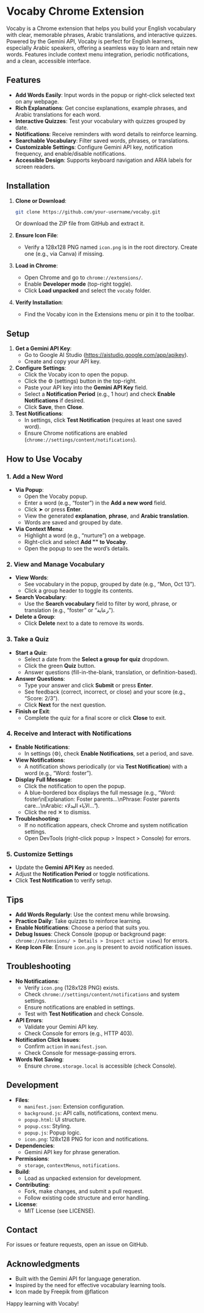 # Vocaby Chrome Extension

Vocaby is a Chrome extension that helps you build your English vocabulary with clear, memorable phrases, Arabic translations, and interactive quizzes. Powered by the Gemini API, Vocaby is perfect for English learners, especially Arabic speakers, offering a seamless way to learn and retain new words. Features include context menu integration, periodic notifications, and a clean, accessible interface.

## Features

- **Add Words Easily**: Input words in the popup or right-click selected text on any webpage.
- **Rich Explanations**: Get concise explanations, example phrases, and Arabic translations for each word.
- **Interactive Quizzes**: Test your vocabulary with quizzes grouped by date.
- **Notifications**: Receive reminders with word details to reinforce learning.
- **Searchable Vocabulary**: Filter saved words, phrases, or translations.
- **Customizable Settings**: Configure Gemini API key, notification frequency, and enable/disable notifications.
- **Accessible Design**: Supports keyboard navigation and ARIA labels for screen readers.

## Installation

1. **Clone or Download**:

   ```bash
   git clone https://github.com/your-username/vocaby.git
   ```

   Or download the ZIP file from GitHub and extract it.
2. **Ensure Icon File**:
   - Verify a 128x128 PNG named `icon.png` is in the root directory. Create one (e.g., via Canva) if missing.
3. **Load in Chrome**:
   - Open Chrome and go to `chrome://extensions/`.
   - Enable **Developer mode** (top-right toggle).
   - Click **Load unpacked** and select the `vocaby` folder.
4. **Verify Installation**:
   - Find the Vocaby icon in the Extensions menu or pin it to the toolbar.

## Setup

1. **Get a Gemini API Key**:
   - Go to Google AI Studio (https://aistudio.google.com/app/apikey).
   - Create and copy your API key.
2. **Configure Settings**:
   - Click the Vocaby icon to open the popup.
   - Click the ⚙️ (settings) button in the top-right.
   - Paste your API key into the **Gemini API Key** field.
   - Select a **Notification Period** (e.g., 1 hour) and check **Enable Notifications** if desired.
   - Click **Save**, then **Close**.
3. **Test Notifications**:
   - In settings, click **Test Notification** (requires at least one saved word).
   - Ensure Chrome notifications are enabled (`chrome://settings/content/notifications`).

## How to Use Vocaby

### 1. Add a New Word

- **Via Popup**:
  - Open the Vocaby popup.
  - Enter a word (e.g., “foster”) in the **Add a new word** field.
  - Click ➤ or press **Enter**.
  - View the generated **explanation**, **phrase**, and **Arabic translation**.
  - Words are saved and grouped by date.
- **Via Context Menu**:
  - Highlight a word (e.g., “nurture”) on a webpage.
  - Right-click and select **Add "" to Vocaby**.
  - Open the popup to see the word’s details.

### 2. View and Manage Vocabulary

- **View Words**:
  - See vocabulary in the popup, grouped by date (e.g., “Mon, Oct 13”).
  - Click a group header to toggle its contents.
- **Search Vocabulary**:
  - Use the **Search vocabulary** field to filter by word, phrase, or translation (e.g., “foster” or “رعاية”).
- **Delete a Group**:
  - Click **Delete** next to a date to remove its words.

### 3. Take a Quiz

- **Start a Quiz**:
  - Select a date from the **Select a group for quiz** dropdown.
  - Click the green **Quiz** button.
  - Answer questions (fill-in-the-blank, translation, or definition-based).
- **Answer Questions**:
  - Type your answer and click **Submit** or press **Enter**.
  - See feedback (correct, incorrect, or close) and your score (e.g., “Score: 2/3”).
  - Click **Next** for the next question.
- **Finish or Exit**:
  - Complete the quiz for a final score or click **Close** to exit.

### 4. Receive and Interact with Notifications

- **Enable Notifications**:
  - In settings (⚙️), check **Enable Notifications**, set a period, and save.
- **View Notifications**:
  - A notification shows periodically (or via **Test Notification**) with a word (e.g., “Word: foster”).
- **Display Full Message**:
  - Click the notification to open the popup.
  - A blue-bordered box displays the full message (e.g., “Word: foster\\nExplanation: Foster parents...\\nPhrase: Foster parents care...\\nArabic: الآباء البدلاء...”).
  - Click the red ✕ to dismiss.
- **Troubleshooting**:
  - If no notification appears, check Chrome and system notification settings.
  - Open DevTools (right-click popup &gt; Inspect &gt; Console) for errors.

### 5. Customize Settings

- Update the **Gemini API Key** as needed.
- Adjust the **Notification Period** or toggle notifications.
- Click **Test Notification** to verify setup.

## Tips

- **Add Words Regularly**: Use the context menu while browsing.
- **Practice Daily**: Take quizzes to reinforce learning.
- **Enable Notifications**: Choose a period that suits you.
- **Debug Issues**: Check Console (popup or background page: `chrome://extensions/ > Details > Inspect active views`) for errors.
- **Keep Icon File**: Ensure `icon.png` is present to avoid notification issues.

## Troubleshooting

- **No Notifications**:
  - Verify `icon.png` (128x128 PNG) exists.
  - Check `chrome://settings/content/notifications` and system settings.
  - Ensure notifications are enabled in settings.
  - Test with **Test Notification** and check Console.
- **API Errors**:
  - Validate your Gemini API key.
  - Check Console for errors (e.g., HTTP 403).
- **Notification Click Issues**:
  - Confirm `action` in `manifest.json`.
  - Check Console for message-passing errors.
- **Words Not Saving**:
  - Ensure `chrome.storage.local` is accessible (check Console).

## Development

- **Files**:
  - `manifest.json`: Extension configuration.
  - `background.js`: API calls, notifications, context menu.
  - `popup.html`: UI structure.
  - `popup.css`: Styling.
  - `popup.js`: Popup logic.
  - `icon.png`: 128x128 PNG for icon and notifications.
- **Dependencies**:
  - Gemini API key for phrase generation.
- **Permissions**:
  - `storage`, `contextMenus`, `notifications`.
- **Build**:
  - Load as unpacked extension for development.
- **Contributing**:
  - Fork, make changes, and submit a pull request.
  - Follow existing code structure and error handling.
- **License**:
  - MIT License (see LICENSE).

## Contact

For issues or feature requests, open an issue on GitHub.

## Acknowledgments

- Built with the Gemini API for language generation.
- Inspired by the need for effective vocabulary learning tools.
- Icon made by Freepik from @flaticon

Happy learning with Vocaby!